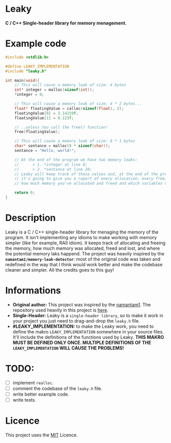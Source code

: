 # Leaky
<b>C / C++ Single-header library for memory menagement.</b>

# Example code
```c
#include <stdlib.h>

#define LEAKY_IMPLEMENTATION
#include "leaky.h"

int main(void){
    // This will cause a memory leak of size: 4 bytes
    int* integer = malloc(sizeof(int));
    *integer = 8;

    // This will cause a memory leak of size: 4 * 2 bytes...
    float* floatingValue = calloc(sizeof(float), 2);
    floatingValue[0] = 3.14159f;
    floatingValue[1] = 0.123f;

    // ..unless You call the free() function!
    free(floatingValue);

    // This will cause a memory leak of size: 8 * 1 bytes
    char* sentance = malloc(8 * sizeof(char));
    sentance = "Hello, world!";

    // At the end of the program we have two memory leaks:
    //      > 1. *integer at line 8;
    //      > 2. *sentance at line 20;
    // Leaky will keep track of those values and, at the end of the program,
    // it's going to give you a raport of every allocation, every freeing,
    // how much memory you've allocated and freed and which variables cause the leaks!

    return 0;
}
```

# Description
Leaky is a C / C++ single-header library for menaging the memory of the program. It isn't implementing any idioms to make working with memory simpler (like for example, RAII idiom). It keeps track of allocating and freeing the memory, how much memory was allocated, freed and lost, and where the potential memory laks happend. The project was heavily inspired by the <b>`namantam1/memory-leak-detector`</b>: most of the original code was taken and redefined in the way that I think would work better and make the codebase cleaner and simpler. All the credits goes to this guy! 

# Informations
- <b>Original author:</b> This project was inspired by the [namantam1](https://github.com/namantam1). The repository used heavily in this project is [here](https://github.com/namantam1/memory-leak-detector).
- <b>Single-Header:</b> Leaky is a `single-header library`, so to make it work in your project you just need to drag-and-drop the `leaky.h` file.
- <b>#LEAKY_IMPLEMENTATION:</b> to make the Leaky work, you need to define the makro `LEAKY_IMPLEMENTATION` somewhere in your source files. It'll include the definitions of the functions used by Leaky. <b>THIS MAKRO MUST BE DEFINED ONLY ONCE. MULTIPLE DEFINITIONS OF THE `LEAKY_IMPLEMENTATION` WILL CAUSE THE PROBLEMS!</b>

# TODO:
- [ ] implement `realloc`.
- [ ] comment the codebase of the `leaky.h` file.
- [ ] write better example code.
- [ ] write tests.

# Licence
This project uses the [MIT](https://github.com/itsYakub/Leaky/blob/main/LICENSE) Licence.
